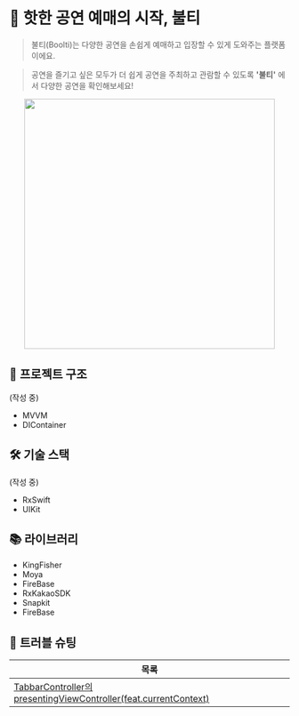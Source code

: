 # 🎸 핫한 공연 예매의 시작, 불티
> 불티(Boolti)는 다양한 공연을 손쉽게 예매하고 입장할 수 있게 도와주는 플랫폼이에요.

> 공연을 즐기고 싶은 모두가 더 쉽게 공연을 주최하고 관람할 수 있도록 **'불티'** 에서 다양한 공연을 확인해보세요!
<p align="center"><img src="https://github.com/Nexters/Boolti-iOS/assets/85781941/c2021c41-e619-4363-9413-a11165998422" width="450px"></p>

## 🏡 프로젝트 구조
(작성 중)
- MVVM
- DIContainer
## 🛠️ 기술 스택
(작성 중)
- RxSwift
- UIKit

## 📚 라이브러리
- KingFisher
- Moya
- FireBase
- RxKakaoSDK
- Snapkit
- FireBase
## 🚨 트러블 슈팅
|목록|
|---|
| [TabbarController의 presentingViewController(feat.currentContext)](https://github.com/Nexters/Boolti-iOS/wiki/TabbarController의-presentingViewController(feat.currentContext)) |
